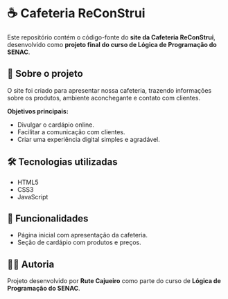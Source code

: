 # ☕ Cafeteria ReConStrui

Este repositório contém o código-fonte do **site da Cafeteria ReConStrui**, desenvolvido como **projeto final do curso de Lógica de Programação do SENAC**.

## 🚀 Sobre o projeto

O site foi criado para apresentar nossa cafeteria, trazendo informações sobre os produtos, ambiente aconchegante e contato com clientes.

**Objetivos principais:**
- Divulgar o cardápio online.
- Facilitar a comunicação com clientes.
- Criar uma experiência digital simples e agradável.

## 🛠️ Tecnologias utilizadas
- HTML5
- CSS3
- JavaScript

## 🎯 Funcionalidades
- Página inicial com apresentação da cafeteria.
- Seção de cardápio com produtos e preços.

## 👩‍💻 Autoria
Projeto desenvolvido por **Rute Cajueiro** como parte do curso de **Lógica de Programação do SENAC**.
